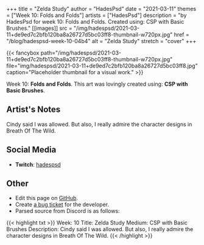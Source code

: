 +++
title =       "Zelda Study"
author =      "HadesPsd"
date =        "2021-03-11"
themes =      ["Week 10: Folds and Folds"]
artists =     ["HadesPsd"]
description = "by HadesPsd for week 10: Folds and Folds. Created using: CSP with Basic Brushes."
[[images]]
      src = "/img/hadespsd/2021-03-11+de9ed7c2bfb120ba8a26727d5bc03ff8-thumbnail-w720px.jpg"
      href = "/blog/hadespsd-week-10-04b4"
      alt = "Zelda Study"
      stretch = "cover"
+++


{{< fancybox path="/img/hadespsd/2021-03-11+de9ed7c2bfb120ba8a26727d5bc03ff8-thumbnail-w720px.jpg" file="img/hadespsd/2021-03-11+de9ed7c2bfb120ba8a26727d5bc03ff8.jpg" caption="Placeholder thumbnail for a visual work." >}}


Week 10: **Folds and Folds**. This art was lovingly created using: **CSP with Basic Brushes**.

## Artist's Notes

Cindy said I was allowed. But also, I really admire the character designs in Breath Of The Wild.

## Social Media

- **Twitch**: <a href='https://twitch.tv/hadespsd' target='_blank'>hadespsd</a>

## Other

- Edit this page on [GitHub](https://github.com/teaminkling/web-refresh/edit/main/content/blog/hadespsd-week-10-04b4.md).
- Create [a bug ticket](https://github.com/teaminkling/web-refresh/issues/new?assignees=&labels=bug&template=problem-report.md&title=) for the developer.
- Parsed source from Discord is as follows:

{{< highlight txt >}}
Week: 10 
Title: Zelda Study
Medium: CSP with Basic Brushes 
Description: Cindy said I was allowed. But also, I really admire the character designs in Breath Of The Wild.
{{< /highlight >}}